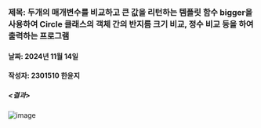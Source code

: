 ### 제목: 두개의 매개변수를 비교하고 큰 값을 리턴하는 템플릿 함수 bigger을 사용하여 Circle 클래스의 객체 간의 반지름 크기 비교, 정수 비교 등을 하여 출력하는 프로그램
#### 날짜: 2024년 11월 14일
#### 작성자: 2301510 한윤지

##### <결과>
![image](https://github.com/user-attachments/assets/410e7a45-62cc-4129-b105-0279fc767401)
